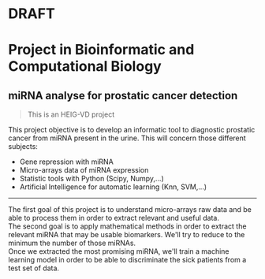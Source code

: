 # DRAFT

Project in Bioinformatic and Computational Biology
===========
## miRNA analyse for prostatic cancer detection

> This is an HEIG-VD project

This project objective is to develop an informatic tool to diagnostic prostatic cancer from miRNA present in the urine. This will concern those different subjects:
* Gene repression with miRNA
* Micro-arrays data of miRNA expression
* Statistic tools with Python (Scipy, Numpy,...)
* Artificial Intelligence for automatic learning (Knn, SVM,...)

___________


The first goal of this project is to understand micro-arrays raw data and be able to process them in order to extract relevant and useful data.  
The second goal is to apply mathematical methods in order to extract the relevant miRNA that may be usable biomarkers. We'll try to reduce to the minimum the number of those miRNAs.   
Once we extracted the most promising miRNA, we'll train a machine learning model in order to be able to discriminate the sick patients from a test set of data.
